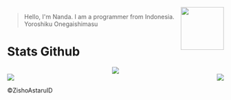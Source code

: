 <img align="right" width="100" height="100" src="https://avatars.githubusercontent.com/NandaNakazawa">

> Hello, I'm Nanda. I am a programmer from Indonesia. Yoroshiku Onegaishimasu

# Stats Github
<div align="center"><img src="https://github-profile-trophy.vercel.app/?username=NandaNakazawa&theme=dracula&count_private=true"></div>
<img align="right" src="https://github-readme-stats.vercel.app/api/top-langs/?username=NandaNakazawa&theme=tokyonight&hide=batchfile&langs_count=10">
<img align="center" src="https://github-readme-stats.vercel.app/api?username=NandaNakazawa&bg_color=30,000428,004e92&title_color=fff&text_color=fff">

©ZishoAstaruID

